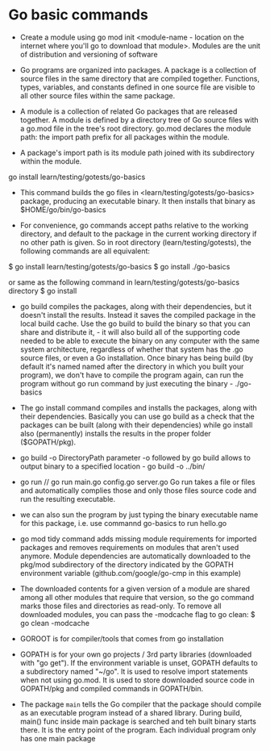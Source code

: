 # Go basic commands

- Create a module using go mod init <module-name - location on the internet where you'll go to download that module>.
Modules are the unit of distribution and versioning of software

- Go programs are organized into packages. A package is a collection of source files in the same directory that are compiled together. Functions, types, variables, and constants defined in one source file are visible to all other source files within the same package.

- A module is a collection of related Go packages that are released together. A module is defined by a directory tree of Go source files with a go.mod file in the tree's root directory. go.mod declares the module path: the import path prefix for all packages within the module.

- A package's import path is its module path joined with its subdirectory within the module.

go install learn/testing/gotests/go-basics

- This command builds the go files in <learn/testing/gotests/go-basics> package, producing an executable binary. It then installs that binary as $HOME/go/bin/go-basics

- For convenience, go commands accept paths relative to the working directory, and default to the package in the current working directory if no other path is given. So in root directory (learn/testing/gotests), the following commands are all equivalent:

$ go install learn/testing/gotests/go-basics
$ go install ./go-basics

or same as the following command in learn/testing/gotests/go-basics directory
$ go install

- go build
compiles the packages, along with their dependencies, but it doesn't install the results. Instead it saves the compiled package in the local build cache.
Use the go build to build the binary so that you can share and distribute it, - it will also build all of the supporting code needed to be able to execute the binary on any computer with the same system architecture, regardless of whether that system has the .go source files, or even a Go installation.
Once binary has being build (by default it's named named after the directory in which you built your program), we don't have to compile the program again, can run the program without go run command by just executing the binary - ./go-basics

- The go install command compiles and installs the packages, along with their dependencies. Basically you can use go build as a check that the packages can be built (along with their dependencies) while go install also (permanently) installs the results in the proper folder ($GOPATH/pkg).

- go build -o DirectoryPath
parameter -o followed by go build allows to output binary to a specified location - go build -o ../bin/

- go run <file name> <file name>
// go run main.go config.go server.go
Go run takes a file or files and automatically complies those and only those files source code and run the resulting executable.

- we can also sun the program by just typing the binary executable name for this package, i.e. use commannd go-basics to run hello.go
- go mod tidy
command adds missing module requirements for imported packages and removes requirements on modules that aren't used anymore. Module dependencies are automatically downloaded to the pkg/mod subdirectory of the directory indicated by the GOPATH environment variable (github.com/google/go-cmp in this example)

- The downloaded contents for a given version of a module are shared among all other modules that require that version, so the go command marks those files and directories as read-only. To remove all downloaded modules, you can pass the -modcache flag to go clean:
$ go clean -modcache

- GOROOT is for compiler/tools that comes from go installation
- GOPATH is for your own go projects / 3rd party libraries (downloaded with "go get"). If the environment variable is unset, GOPATH defaults to a subdirectory named "~/go". It is used to resolve import statements when not using go.mod. It is used to store downloaded source code in GOPATH/pkg and compiled commands in GOPATH/bin.

- The package `main` tells the Go compiler that the package should compile as an executable program instead of a shared library. During build, main() func inside main package is searched and teh built binary starts there. It is the entry point of the program. Each individual program only has one main package
